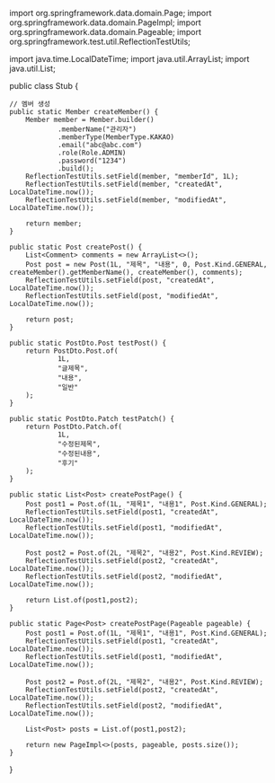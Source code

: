 import org.springframework.data.domain.Page;
import org.springframework.data.domain.PageImpl;
import org.springframework.data.domain.Pageable;
import org.springframework.test.util.ReflectionTestUtils;

import java.time.LocalDateTime;
import java.util.ArrayList;
import java.util.List;

public class Stub {

    // 멤버 생성
    public static Member createMember() {
        Member member = Member.builder()
                .memberName("관리자")
                .memberType(MemberType.KAKAO)
                .email("abc@abc.com")
                .role(Role.ADMIN)
                .password("1234")
                .build();
        ReflectionTestUtils.setField(member, "memberId", 1L);
        ReflectionTestUtils.setField(member, "createdAt", LocalDateTime.now());
        ReflectionTestUtils.setField(member, "modifiedAt", LocalDateTime.now());

        return member;
    }

    public static Post createPost() {
        List<Comment> comments = new ArrayList<>();
        Post post = new Post(1L, "제목", "내용", 0, Post.Kind.GENERAL, createMember().getMemberName(), createMember(), comments);
        ReflectionTestUtils.setField(post, "createdAt", LocalDateTime.now());
        ReflectionTestUtils.setField(post, "modifiedAt", LocalDateTime.now());

        return post;
    }

    public static PostDto.Post testPost() {
        return PostDto.Post.of(
                1L,
                "글제목",
                "내용",
                "일반"
        );
    }
    
    public static PostDto.Patch testPatch() {
        return PostDto.Patch.of(
                1L,
                "수정된제목",
                "수정된내용",
                "후기"
        );
    }

    public static List<Post> createPostPage() {
        Post post1 = Post.of(1L, "제목1", "내용1", Post.Kind.GENERAL);
        ReflectionTestUtils.setField(post1, "createdAt", LocalDateTime.now());
        ReflectionTestUtils.setField(post1, "modifiedAt", LocalDateTime.now());

        Post post2 = Post.of(2L, "제목2", "내용2", Post.Kind.REVIEW);
        ReflectionTestUtils.setField(post2, "createdAt", LocalDateTime.now());
        ReflectionTestUtils.setField(post2, "modifiedAt", LocalDateTime.now());

        return List.of(post1,post2);
    }
    
    public static Page<Post> createPostPage(Pageable pageable) {
        Post post1 = Post.of(1L, "제목1", "내용1", Post.Kind.GENERAL);
        ReflectionTestUtils.setField(post1, "createdAt", LocalDateTime.now());
        ReflectionTestUtils.setField(post1, "modifiedAt", LocalDateTime.now());
        
        Post post2 = Post.of(2L, "제목2", "내용2", Post.Kind.REVIEW);
        ReflectionTestUtils.setField(post2, "createdAt", LocalDateTime.now());
        ReflectionTestUtils.setField(post2, "modifiedAt", LocalDateTime.now());
        
        List<Post> posts = List.of(post1,post2);
        
        return new PageImpl<>(posts, pageable, posts.size());
    }
}
